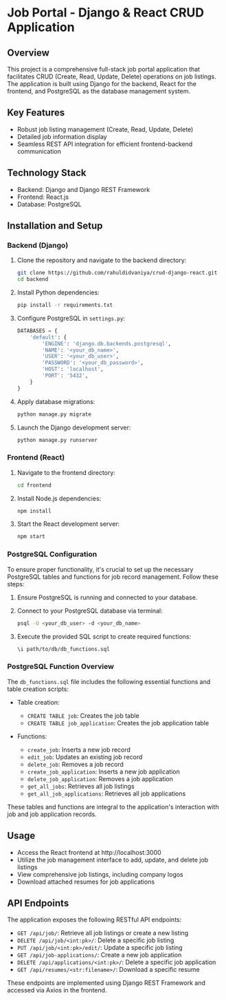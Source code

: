 # Job Portal - Django & React CRUD Application

## Overview

This project is a comprehensive full-stack job portal application that facilitates CRUD (Create, Read, Update, Delete) operations on job listings. The application is built using Django for the backend, React for the frontend, and PostgreSQL as the database management system.

## Key Features

- Robust job listing management (Create, Read, Update, Delete)
- Detailed job information display
- Seamless REST API integration for efficient frontend-backend communication

## Technology Stack

- Backend: Django and Django REST Framework
- Frontend: React.js
- Database: PostgreSQL

## Installation and Setup

### Backend (Django)

1. Clone the repository and navigate to the backend directory:

   ```bash
   git clone https://github.com/rahuldidvaniya/crud-django-react.git
   cd backend
   ```

2. Install Python dependencies:

   ```bash
   pip install -r requirements.txt
   ```

3. Configure PostgreSQL in `settings.py`:

   ```python
   DATABASES = {
       'default': {
           'ENGINE': 'django.db.backends.postgresql',
           'NAME': '<your_db_name>',
           'USER': '<your_db_user>',
           'PASSWORD': '<your_db_password>',
           'HOST': 'localhost',
           'PORT': '5432',
       }
   }
   ```

4. Apply database migrations:

   ```bash
   python manage.py migrate
   ```

5. Launch the Django development server:

   ```bash
   python manage.py runserver
   ```

### Frontend (React)

1. Navigate to the frontend directory:

   ```bash
   cd frontend
   ```

2. Install Node.js dependencies:

   ```bash
   npm install
   ```

3. Start the React development server:

   ```bash
   npm start
   ```

### PostgreSQL Configuration

To ensure proper functionality, it's crucial to set up the necessary PostgreSQL tables and functions for job record management. Follow these steps:

1. Ensure PostgreSQL is running and connected to your database.

2. Connect to your PostgreSQL database via terminal:

   ```bash
   psql -U <your_db_user> -d <your_db_name>
   ```

3. Execute the provided SQL script to create required functions:

   ```bash
   \i path/to/db/db_functions.sql
   ```

### PostgreSQL Function Overview

The `db_functions.sql` file includes the following essential functions and table creation scripts:

- Table creation:
  - `CREATE TABLE job`: Creates the job table
  - `CREATE TABLE job_application`: Creates the job application table

- Functions:
  - `create_job`: Inserts a new job record
  - `edit_job`: Updates an existing job record
  - `delete_job`: Removes a job record
  - `create_job_application`: Inserts a new job application
  - `delete_job_application`: Removes a job application
  - `get_all_jobs`: Retrieves all job listings
  - `get_all_job_applications`: Retrieves all job applications

These tables and functions are integral to the application's interaction with job and job application records.

## Usage

- Access the React frontend at http://localhost:3000
- Utilize the job management interface to add, update, and delete job listings
- View comprehensive job listings, including company logos
- Download attached resumes for job applications

## API Endpoints

The application exposes the following RESTful API endpoints:

- `GET /api/job/`: Retrieve all job listings or create a new listing
- `DELETE /api/job/<int:pk>/`: Delete a specific job listing
- `PUT /api/job/<int:pk>/edit/`: Update a specific job listing
- `GET /api/job-applications/`: Create a new job application
- `DELETE /api/applications/<int:pk>/`: Delete a specific job application
- `GET /api/resumes/<str:filename>/`: Download a specific resume

These endpoints are implemented using Django REST Framework and accessed via Axios in the frontend.
